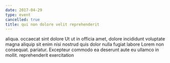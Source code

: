 ```yaml
---
date: 2017-04-29
type: event
cancelled: true
title: qui non dolore velit reprehenderit
---
```

aliqua. occaecat sint dolore Ut ut in officia amet, dolore incididunt voluptate magna aliquip sit enim nisi nostrud quis dolor nulla fugiat labore Lorem non consequat. pariatur. Excepteur commodo ea deserunt aute eu ullamco in mollit. reprehenderit exercitation